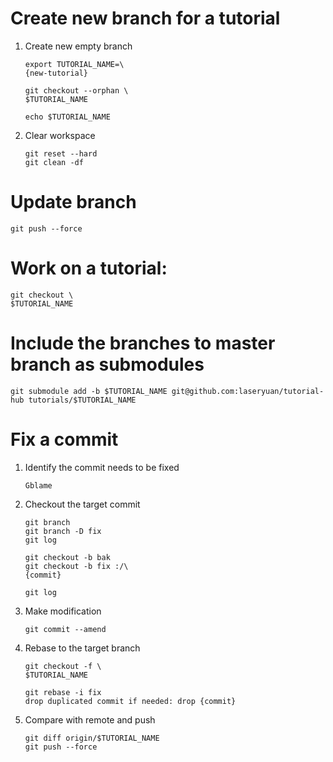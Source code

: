 # Create new branch for a tutorial
1. Create new empty branch
    ```
    export TUTORIAL_NAME=\
    {new-tutorial}

    git checkout --orphan \
    $TUTORIAL_NAME

    echo $TUTORIAL_NAME
    ```

1. Clear workspace
    ```
    git reset --hard
    git clean -df
    ```

# Update branch
```
git push --force
```

# Work on a tutorial:
```
git checkout \
$TUTORIAL_NAME
```

# Include the branches to master branch as submodules
```
git submodule add -b $TUTORIAL_NAME git@github.com:laseryuan/tutorial-hub tutorials/$TUTORIAL_NAME
```

# Fix a commit
1. Identify the commit needs to be fixed
    ```
    Gblame
    ```

1. Checkout the target commit
    ```
    git branch
    git branch -D fix
    git log

    git checkout -b bak
    git checkout -b fix :/\
    {commit}

    git log
    ```

1. Make modification
    ```
    git commit --amend
    ```

1. Rebase to the target branch
    ```
    git checkout -f \
    $TUTORIAL_NAME

    git rebase -i fix
    drop duplicated commit if needed: drop {commit}
    ```

1. Compare with remote and push
    ```
    git diff origin/$TUTORIAL_NAME
    git push --force
    ```

